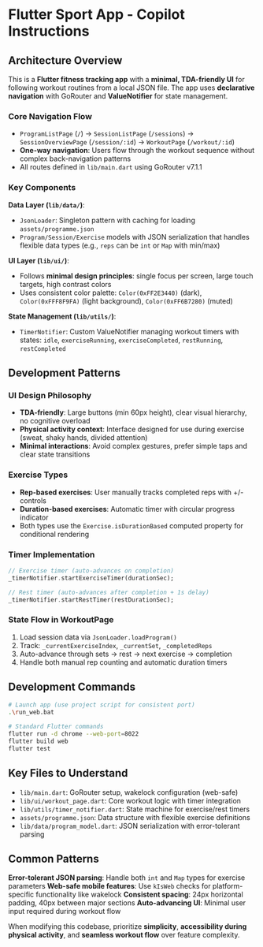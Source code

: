 # Flutter Sport App - Copilot Instructions

## Architecture Overview

This is a **Flutter fitness tracking app** with a **minimal, TDA-friendly UI** for following workout routines from a local JSON file. The app uses **declarative navigation** with GoRouter and **ValueNotifier** for state management.

### Core Navigation Flow
- `ProgramListPage` (`/`) → `SessionListPage` (`/sessions`) → `SessionOverviewPage` (`/session/:id`) → `WorkoutPage` (`/workout/:id`)
- **One-way navigation**: Users flow through the workout sequence without complex back-navigation patterns
- All routes defined in `lib/main.dart` using GoRouter v7.1.1

### Key Components

**Data Layer (`lib/data/`)**:
- `JsonLoader`: Singleton pattern with caching for loading `assets/programme.json`
- `Program/Session/Exercise` models with JSON serialization that handles flexible data types (e.g., `reps` can be `int` or `Map` with min/max)

**UI Layer (`lib/ui/`)**:
- Follows **minimal design principles**: single focus per screen, large touch targets, high contrast colors
- Uses consistent color palette: `Color(0xFF2E3440)` (dark), `Color(0xFFF8F9FA)` (light background), `Color(0xFF6B7280)` (muted)

**State Management (`lib/utils/`)**:
- `TimerNotifier`: Custom ValueNotifier managing workout timers with states: `idle`, `exerciseRunning`, `exerciseCompleted`, `restRunning`, `restCompleted`

## Development Patterns

### UI Design Philosophy
- **TDA-friendly**: Large buttons (min 60px height), clear visual hierarchy, no cognitive overload
- **Physical activity context**: Interface designed for use during exercise (sweat, shaky hands, divided attention)
- **Minimal interactions**: Avoid complex gestures, prefer simple taps and clear state transitions

### Exercise Types
- **Rep-based exercises**: User manually tracks completed reps with +/- controls
- **Duration-based exercises**: Automatic timer with circular progress indicator
- Both types use the `Exercise.isDurationBased` computed property for conditional rendering

### Timer Implementation
```dart
// Exercise timer (auto-advances on completion)
_timerNotifier.startExerciseTimer(durationSec);

// Rest timer (auto-advances after completion + 1s delay)
_timerNotifier.startRestTimer(restDurationSec);
```

### State Flow in WorkoutPage
1. Load session data via `JsonLoader.loadProgram()`
2. Track: `_currentExerciseIndex`, `_currentSet`, `_completedReps`
3. Auto-advance through sets → rest → next exercise → completion
4. Handle both manual rep counting and automatic duration timers

## Development Commands

```bash
# Launch app (use project script for consistent port)
.\run_web.bat

# Standard Flutter commands
flutter run -d chrome --web-port=8022
flutter build web
flutter test
```

## Key Files to Understand

- `lib/main.dart`: GoRouter setup, wakelock configuration (web-safe)
- `lib/ui/workout_page.dart`: Core workout logic with timer integration
- `lib/utils/timer_notifier.dart`: State machine for exercise/rest timers
- `assets/programme.json`: Data structure with flexible exercise definitions
- `lib/data/program_model.dart`: JSON serialization with error-tolerant parsing

## Common Patterns

**Error-tolerant JSON parsing**: Handle both `int` and `Map` types for exercise parameters
**Web-safe mobile features**: Use `kIsWeb` checks for platform-specific functionality like wakelock
**Consistent spacing**: 24px horizontal padding, 40px between major sections
**Auto-advancing UI**: Minimal user input required during workout flow

When modifying this codebase, prioritize **simplicity**, **accessibility during physical activity**, and **seamless workout flow** over feature complexity.
